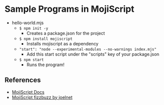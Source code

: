 # Sample Programs in MojiScript

- hello-world.mjs
    - ```$ npm init -y```
        - Creates a package.json for the project
    - ```$ npm install mojiscript```
        - Installs mojiscript as a dependency
    - ```"start": "node --experimental-modules --no-warnings index.mjs"```
        - Add this start script under the "scripts" key of your package.json
    - ```$ npm start```
        - Runs the program!

## References
- [MojiScript Docs](https://github.com/joelnet/MojiScript/)
- [MojiScript fizzbuzz by joelnet](https://dev.to/joelnet/getting-started-with-mojiscript-fizzbuzz-part-1-2fji)